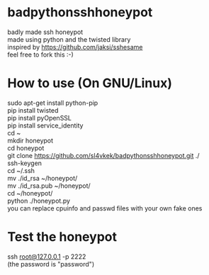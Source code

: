 # badpythonsshhoneypot
badly made ssh honeypot  <br />
made using python and the twisted library <br />
inspired by https://github.com/jaksi/sshesame <br />
feel free to fork this :-)
# How to use (On GNU/Linux)
sudo apt-get install python-pip <br />
pip install twisted <br />
pip install pyOpenSSL <br /> 
pip install service_identity <br />
cd ~ <br />
mkdir honeypot <br />
cd honeypot <br />
git clone https://github.com/sl4vkek/badpythonsshhoneypot.git ./ <br />
ssh-keygen <br />
cd ~/.ssh <br />
mv ./id_rsa ~/honeypot/ <br />
mv ./id_rsa.pub ~/honeypot/ <br />
cd ~/honeypot/ <br />
python ./honeypot.py <br />
you can replace cpuinfo and passwd files with your own fake ones
# Test the honeypot
ssh root@127.0.0.1 -p 2222 <br />
(the password is "password")

